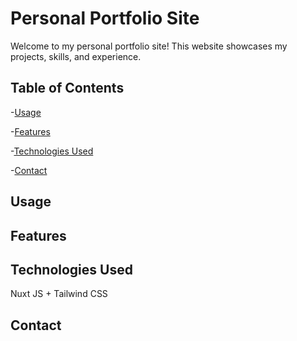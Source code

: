 # Personal Portfolio Site

Welcome to my personal portfolio site! This website showcases my projects, skills, and experience. 


## Table of Contents

-[Usage](#usage)

-[Features](#features)

-[Technologies Used](#technologies-used)

-[Contact](#contact)


## Usage
## Features
## Technologies Used
Nuxt JS + Tailwind CSS
## Contact